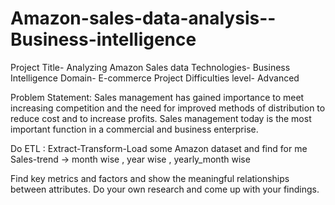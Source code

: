 # Amazon-sales-data-analysis--Business-intelligence

Project Title- Analyzing Amazon Sales data
Technologies- Business Intelligence
Domain- E-commerce
Project Difficulties level- Advanced

Problem Statement:
Sales management has gained importance to meet increasing competition and the need
for improved methods of distribution to reduce cost and to increase profits. Sales
management today is the most important function in a commercial and business
enterprise.

Do ETL : Extract-Transform-Load some Amazon dataset and find for me
Sales-trend -> month wise , year wise , yearly_month wise

Find key metrics and factors and show the meaningful relationships between attributes.
Do your own research and come up with your findings.
